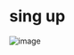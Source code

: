 # sing up 





![image](https://user-images.githubusercontent.com/76389145/183496083-de59c21f-b360-40a6-b60e-1f757aab75f0.png)
